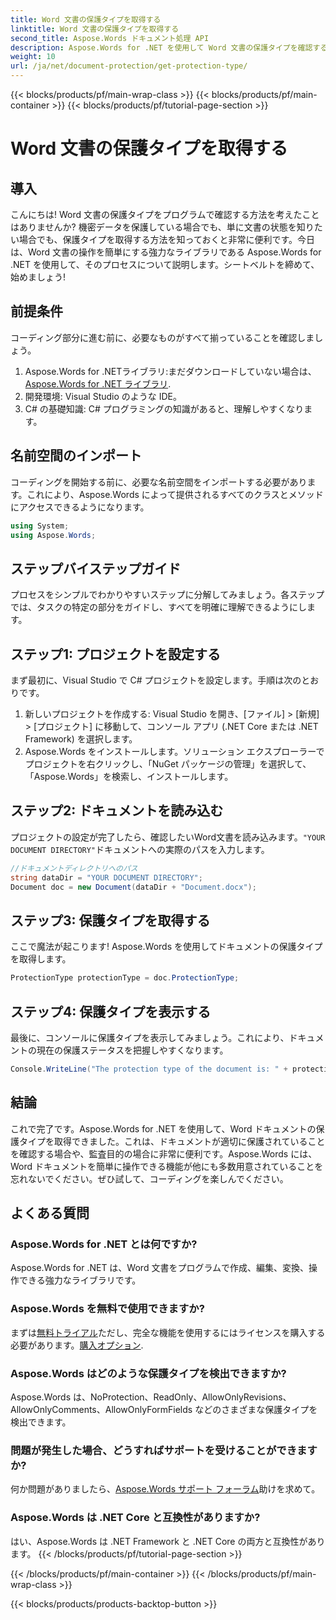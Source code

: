 ```yaml
---
title: Word 文書の保護タイプを取得する
linktitle: Word 文書の保護タイプを取得する
second_title: Aspose.Words ドキュメント処理 API
description: Aspose.Words for .NET を使用して Word 文書の保護タイプを確認する方法を学びます。ステップバイステップ ガイド、コード例、FAQ が含まれています。
weight: 10
url: /ja/net/document-protection/get-protection-type/
---
```


{{< blocks/products/pf/main-wrap-class >}}
{{< blocks/products/pf/main-container >}}
{{< blocks/products/pf/tutorial-page-section >}}

# Word 文書の保護タイプを取得する

## 導入

こんにちは! Word 文書の保護タイプをプログラムで確認する方法を考えたことはありませんか? 機密データを保護している場合でも、単に文書の状態を知りたい場合でも、保護タイプを取得する方法を知っておくと非常に便利です。今日は、Word 文書の操作を簡単にする強力なライブラリである Aspose.Words for .NET を使用して、そのプロセスについて説明します。シートベルトを締めて、始めましょう!

## 前提条件

コーディング部分に進む前に、必要なものがすべて揃っていることを確認しましょう。

1. Aspose.Words for .NETライブラリ:まだダウンロードしていない場合は、[Aspose.Words for .NET ライブラリ](https://releases.aspose.com/words/net/).
2. 開発環境: Visual Studio のような IDE。
3. C# の基礎知識: C# プログラミングの知識があると、理解しやすくなります。

## 名前空間のインポート

コーディングを開始する前に、必要な名前空間をインポートする必要があります。これにより、Aspose.Words によって提供されるすべてのクラスとメソッドにアクセスできるようになります。

```csharp
using System;
using Aspose.Words;
```

## ステップバイステップガイド

プロセスをシンプルでわかりやすいステップに分解してみましょう。各ステップでは、タスクの特定の部分をガイドし、すべてを明確に理解できるようにします。

## ステップ1: プロジェクトを設定する

まず最初に、Visual Studio で C# プロジェクトを設定します。手順は次のとおりです。

1. 新しいプロジェクトを作成する: Visual Studio を開き、[ファイル] > [新規] > [プロジェクト] に移動して、コンソール アプリ (.NET Core または .NET Framework) を選択します。
2. Aspose.Words をインストールします。ソリューション エクスプローラーでプロジェクトを右クリックし、「NuGet パッケージの管理」を選択して、「Aspose.Words」を検索し、インストールします。

## ステップ2: ドキュメントを読み込む

プロジェクトの設定が完了したら、確認したいWord文書を読み込みます。`"YOUR DOCUMENT DIRECTORY"`ドキュメントへの実際のパスを入力します。

```csharp
//ドキュメントディレクトリへのパス
string dataDir = "YOUR DOCUMENT DIRECTORY";
Document doc = new Document(dataDir + "Document.docx");
```

## ステップ3: 保護タイプを取得する

ここで魔法が起こります! Aspose.Words を使用してドキュメントの保護タイプを取得します。

```csharp
ProtectionType protectionType = doc.ProtectionType;
```

## ステップ4: 保護タイプを表示する

最後に、コンソールに保護タイプを表示してみましょう。これにより、ドキュメントの現在の保護ステータスを把握しやすくなります。

```csharp
Console.WriteLine("The protection type of the document is: " + protectionType);
```

## 結論

これで完了です。Aspose.Words for .NET を使用して、Word ドキュメントの保護タイプを取得できました。これは、ドキュメントが適切に保護されていることを確認する場合や、監査目的の場合に非常に便利です。Aspose.Words には、Word ドキュメントを簡単に操作できる機能が他にも多数用意されていることを忘れないでください。ぜひ試して、コーディングを楽しんでください。

## よくある質問

### Aspose.Words for .NET とは何ですか?
Aspose.Words for .NET は、Word 文書をプログラムで作成、編集、変換、操作できる強力なライブラリです。

### Aspose.Words を無料で使用できますか?
まずは[無料トライアル](https://releases.aspose.com/)ただし、完全な機能を使用するにはライセンスを購入する必要があります。[購入オプション](https://purchase.aspose.com/buy).

### Aspose.Words はどのような保護タイプを検出できますか?
Aspose.Words は、NoProtection、ReadOnly、AllowOnlyRevisions、AllowOnlyComments、AllowOnlyFormFields などのさまざまな保護タイプを検出できます。

### 問題が発生した場合、どうすればサポートを受けることができますか?
何か問題がありましたら、[Aspose.Words サポート フォーラム](https://forum.aspose.com/c/words/8)助けを求めて。

### Aspose.Words は .NET Core と互換性がありますか?
はい、Aspose.Words は .NET Framework と .NET Core の両方と互換性があります。
{{< /blocks/products/pf/tutorial-page-section >}}

{{< /blocks/products/pf/main-container >}}
{{< /blocks/products/pf/main-wrap-class >}}

{{< blocks/products/products-backtop-button >}}
